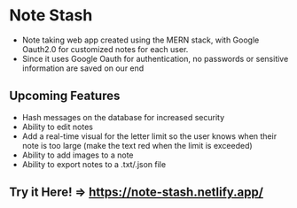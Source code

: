 # Note Stash
- Note taking web app created using the MERN stack, with Google Oauth2.0 for customized notes for each user.
- Since it uses Google Oauth for authentication, no passwords or sensitive information are saved on our end

## Upcoming Features
- Hash messages on the database for increased security
- Ability to edit notes
- Add a real-time visual for the letter limit so the user knows when their note is too large (make the text red when the limit is exceeded)
- Ability to add images to a note
- Ability to export notes to a .txt/.json file

## Try it Here! => https://note-stash.netlify.app/